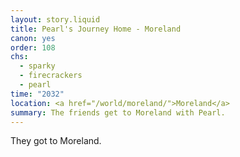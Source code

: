 ```yaml
---
layout: story.liquid
title: Pearl's Journey Home - Moreland
canon: yes
order: 108
chs:
  - sparky
  - firecrackers
  - pearl
time: "2032"
location: <a href="/world/moreland/">Moreland</a>
summary: The friends get to Moreland with Pearl.
---
```


They got to Moreland.
